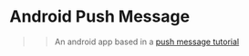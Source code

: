 # Android Push Message

>> An android app based in a [push message tutorial](https://www.youtube.com/watch?v=Wo4lZ72NNN4)
